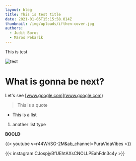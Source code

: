 ```yaml
---
layout: blog
title: This is test title
date: 2021-01-05T15:15:58.014Z
thumbnail: /img/uploads/ifthen-cover.jpg
authors:
  - Judit Boros
  - Maros Pekarik
---
```

This is test 

![test](/img/uploads/ifthen-cover.jpg "testing title")

# What is gonna be next?

Let's see [www.google.com](www.google.com) 



> This is a quote 

* This is a list



1. another list type



**BOOLD**

{{< youtube v=r44WriSG-2M&ab_channel=PuraVidaVibes >}}



{{< instagram CJospjyBfUEhtAXsCNOLLPEahFdn3c4y >}}